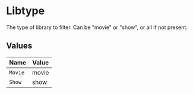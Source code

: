 # Libtype

The type of library to filter. Can be "movie" or "show", or all if not present.



## Values

| Name    | Value   |
| ------- | ------- |
| `Movie` | movie   |
| `Show`  | show    |